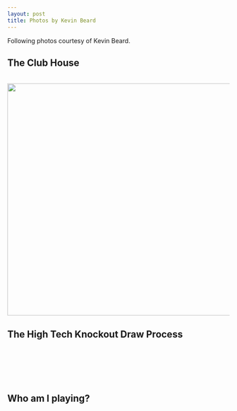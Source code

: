 ```yaml
---
layout: post
title: Photos by Kevin Beard
---
```

<p>Following photos courtesy of Kevin Beard.</p>
<h2>The Club House</h2>
<p>&nbsp;<img src="/image.axd?picture=2009%2f5%2fClub+House.jpg" alt="" width="700" height="525" /></p>
<h2>The High Tech&nbsp;Knockout Draw Process&nbsp;</h2>
<p><img src="/image.axd?picture=2009%2f5%2fKO+1.jpg" alt="" /></p>
<p><img src="/image.axd?picture=2009%2f5%2fKO+3.jpg" alt="" />&nbsp;</p>
<p><img src="/image.axd?picture=2009%2f5%2fKO+2.jpg" alt="" /></p>
<p><img src="/image.axd?picture=2009%2f5%2fKO+4.jpg" alt="" /></p>
<p><img src="/image.axd?picture=2009%2f5%2fKO+5.jpg" alt="" /></p>
<h2>Who am I playing?</h2>
<p><img src="/image.axd?picture=2009%2f5%2fKO+6.jpg" alt="" /></p>
